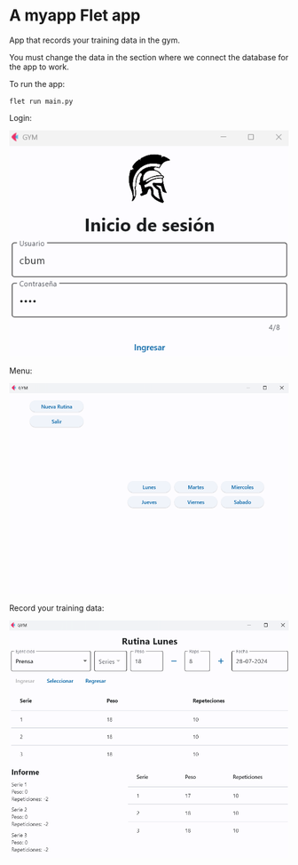 # A myapp Flet app

App that records your training data in the gym.

You must change the data in the section where we connect the database for the app to work.

To run the app:

```
flet run main.py
```

Login:

![imagen](img/inicio_sesion.png)

Menu:

![imagen](img/menu.png)

Record your training data:

![imagen](img/ingreso_datos.png)